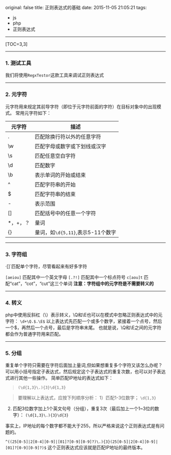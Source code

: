 original: false
title: 正则表达式的基础
date: 2015-11-05 21:05:21
tags:
  - js
  - php
  - 正则表达式
---

[TOC=3,3]

* * * * *

### 1. 测试工具
我们将使用`RegxTestor`这款工具来调试正则表达式

<!--more-->

* * * * *
### 2. 元字符
元字符用来规定其前导字符（即位于元字符前面的字符）在目标对象中的出现模式。
常用元字符如下：

| 元字符   | 描述   |
| -- | -- |
| .   | 匹配除换行符以外的任意字符   |
| \w   | 匹配字母或数字或下划线或汉字    |
| \s   | 匹配任意空白字符    |
| \d   | 匹配数字    |
| \b   | 表示单词的开始或结束|
| ^   | 匹配字符串的开始     |
| $   | 匹配字符串的结束    |
| -   | 表示范围    |
| []   | 匹配括号中的任意一个字符    |
| *，+，？   | 量词    |
| {}         | 量词，如`\d{5,11}`,表示5-11个数字|
* * * * *
### 3. 字符组
·[]`匹配单个字符，尽管看起来有好多字符

`[aeiou]` 匹配其中一个英文字母
`[.?!]` 匹配其中一个标点符号
`c[aou]t` 匹配“cat”，“cot”，“cut”这三个单词
**注意：字符组中的元字符是不需要转义的**
* * * * *
### 4. 转义
php中使用反斜杠（\）表示转义，\Q和\E也可以在模式中忽略正则表达式中的元字符：
`\d+\Q.$.\E$`
以上表达式先匹配一个或多个数字，紧接着一个点号，然后一个$，再然后一个点号，最后是字符串末尾。
也就是说，\Q和\E之间的元字符都会作为普通字符用来匹配。

* * * * *
### 5. 分组
重复单个字符只需要在字符后面加上量词,但如果想重复多个字符又该怎么办呢？可以用小括号指定子表达式，然后规定这个子表达式的重复次数，也可以对子表达式进行其他一些操作。
简单匹配IP地址的表达式如下：
>`(\d{1,3}\.){3}\d{1,3}`

>要理解以上表达式，应按下列顺序分析：
1）匹配1-3位数字；
`\d{1,3}`
2) 匹配3位数字加上1个英文句号（分组），重复3次（最后加上一个1~3位的数字）：
`(\d{1,3}\.){3}\d{3}`

事实上，IP地址的每个数字都不能大于255，所以严格来说这个正则表达式是有问题的。

`^((25[0-5]|2[0-4][0-9]|[01]?[0-9][0-9]?)\.){3}(25[0-5]|2[0-4][0-9]|[01]?[0-9][0-9]?)$`
这个正则表达式应该就是匹配IP地址的最终版本。
